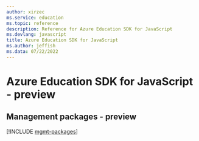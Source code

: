 ```yaml
---
author: xirzec
ms.service: education
ms.topic: reference
description: Reference for Azure Education SDK for JavaScript
ms.devlang: javascript
title: Azure Education SDK for JavaScript
ms.author: jeffish
ms.data: 07/22/2022
---
```

# Azure Education SDK for JavaScript - preview

## Management packages - preview
[!INCLUDE [mgmt-packages](education-mgmt-index.md)]